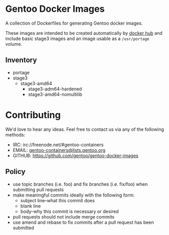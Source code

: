 # Gentoo Docker Images

A collection of Dockerfiles for generating Gentoo docker images.

These images are intended to be created automatically by
[docker hub](https://hub.docker.com/u/gentoo/dashboard/) and include basic
stage3 images and an image usable as a `/usr/portage` volume.

## Inventory

* portage
* stage3
  * stage3-amd64
    * stage3-adm64-hardened
    * stage3-amd64-nomultilib

# Contributing

We'd love to hear any ideas.  Feel free to contact us via any of the following
methods:

* IRC: irc://freenode.net/#gentoo-containers
* EMAIL: gentoo-containers@lists.gentoo.org
* GITHUB: https://github.com/gentoo/gentoo-docker-images

## Policy

* use topic branches (i.e. foo) and fix branches (i.e. fix/foo) when submitting
  pull requests
* make meaningful commits ideally with the following form:
  * subject line–what this commit does
  * blank line
  * body–why this commit is necessary or desired
* pull requests should not include merge commits
* use amend and rebase to fix commits after a pull request has been submitted
